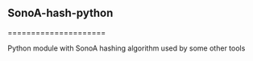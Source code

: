 ## SonoA-hash-python
=====================

Python module with SonoA hashing algorithm used by some other tools


